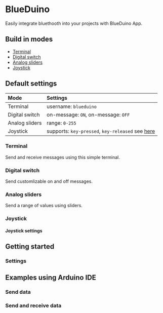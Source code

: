 # BlueDuino
Easily integrate bluethooth into your projects with BlueDuino App.
## Build in modes
- [Terminal](#terminal)
- [Digital switch](#digital-switch)
- [Analog sliders](#analog-sliders)
- [Joystick](#joystick)
## Default settings
|Mode|Settings|
|:-|:-|
|Terminal|username: `blueduino`|
|Digital switch|on-message: `ON`, on-message: `OFF`|
|Analog sliders|range: `0-255`|
|Joystick|supports: `key-pressed`, `key-released` see [here](#joystick-settings)|
### Terminal
Send and receive messages using this simple terminal.
### Digital switch
Send customlizable on and off messages.
### Analog sliders
Send a range of values using sliders.
### Joystick
#### Joystick settings
## Getting started
### Settings
## Examples using Arduino IDE
### Send data
### Send and receive data
